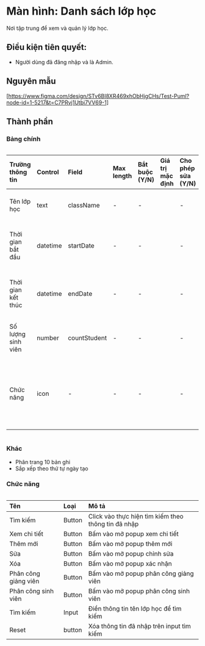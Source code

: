 # Màn hình: Danh sách lớp học
Nơi tập trung để xem và quản lý lớp học.

## Điều kiện tiên quyết:

- Người dùng đã đăng nhập và là Admin.

## Nguyên mẫu
[https://www.figma.com/design/STv6BI8XR469xhObHjgCHs/Test-Puml?node-id=1-5217&t=C7PRvj1Utbi7VV69-1]

## Thành phần

### Bảng chính

<div style="overflow-x:auto">

| Trường thông tin   | Control  | Field        | Max length | Bắt buộc (Y/N) | Giá trị mặc định | Cho phép sửa (Y/N) | Mô tả                                      |
| :----------------- | :------- | :----------- | :--------- | :------------- | :--------------- | :----------------- | :----------------------------------------- |
| Tên lớp học        | text     | className    | -          | -              |                  | -                  | Thông tin tên lớp học                      |
| Thời gian bắt đầu  | datetime | startDate    | -          | -              |                  | -                  | Thời gian bắt đầu lớp học                  |
| Thời gian kết thúc | datetime | endDate      | -          | -              |                  | -                  | Thời gian kết thúc lớp học                 |
| Số lượng sinh viên | number   | countStudent | -          | -              |                  | -                  | Tổng số lượng sinh viên                    |
| Chức năng          | icon     | -            | -          | -              |                  | -                  | Click vao hien thi danh sách nut chuc nang |


</div>

### Khác
  - Phân trang 10 bản ghi
  - Sắp xếp theo thứ tự ngày tạo

### Chức năng

<div style="overflow-x:auto">

| Tên                  | Loại   | Mô tả                                               |
| :------------------- | :----- | :-------------------------------------------------- |
| Tìm kiếm             | Button | Click vào thực hiện tìm kiếm theo thông tin đã nhập |
| Xem chi tiết         | Button | Bấm vào mở popup xem chi tiết                       |
| Thêm mới             | Button | Bấm vào mở popup thêm mới                           |
| Sửa                  | Button | Bấm vào mở popup chỉnh sửa                          |
| Xóa                  | Button | Bấm vào mở popup xác nhận                           |
| Phân công giảng viên | Button | Bấm vào mở popup phân công giảng viên               |
| Phân công sinh viên  | Button | Bấm vào mở popup phân công sinh viên                |
| Tìm kiếm             | Input  | Điền thông tin tên lớp học để tìm kiếm              |
| Reset                | button | Xóa thông tin đã nhập trên input tìm kiếm           |

</div>

